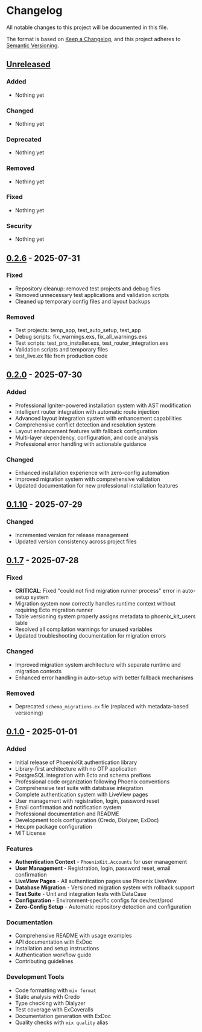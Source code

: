 # Changelog

All notable changes to this project will be documented in this file.

The format is based on [Keep a Changelog](https://keepachangelog.com/en/1.0.0/),
and this project adheres to [Semantic Versioning](https://semver.org/spec/v2.0.0.html).

## [Unreleased]

### Added
- Nothing yet

### Changed
- Nothing yet

### Deprecated
- Nothing yet

### Removed
- Nothing yet

### Fixed
- Nothing yet

### Security
- Nothing yet

## [0.2.6] - 2025-07-31

### Fixed
- Repository cleanup: removed test projects and debug files
- Removed unnecessary test applications and validation scripts
- Cleaned up temporary config files and layout backups

### Removed
- Test projects: temp_app, test_auto_setup, test_app
- Debug scripts: fix_warnings.exs, fix_all_warnings.exs
- Test scripts: test_pro_installer.exs, test_router_integration.exs
- Validation scripts and temporary files
- test_live.ex file from production code

## [0.2.0] - 2025-07-30

### Added
- Professional Igniter-powered installation system with AST modification
- Intelligent router integration with automatic route injection
- Advanced layout integration system with enhancement capabilities
- Comprehensive conflict detection and resolution system
- Layout enhancement features with fallback configuration
- Multi-layer dependency, configuration, and code analysis
- Professional error handling with actionable guidance

### Changed
- Enhanced installation experience with zero-config automation
- Improved migration system with comprehensive validation
- Updated documentation for new professional installation features

## [0.1.10] - 2025-07-29

### Changed
- Incremented version for release management
- Updated version consistency across project files

## [0.1.7] - 2025-07-28

### Fixed
- **CRITICAL**: Fixed "could not find migration runner process" error in auto-setup system
- Migration system now correctly handles runtime context without requiring Ecto migration runner
- Table versioning system properly assigns metadata to phoenix_kit_users table
- Resolved all compilation warnings for unused variables
- Updated troubleshooting documentation for migration errors

### Changed
- Improved migration system architecture with separate runtime and migration contexts
- Enhanced error handling in auto-setup with better fallback mechanisms

### Removed
- Deprecated `schema_migrations.ex` file (replaced with metadata-based versioning)

## [0.1.0] - 2025-01-01

### Added
- Initial release of PhoenixKit authentication library
- Library-first architecture with no OTP application
- PostgreSQL integration with Ecto and schema prefixes
- Professional code organization following Phoenix conventions
- Comprehensive test suite with database integration
- Complete authentication system with LiveView pages
- User management with registration, login, password reset
- Email confirmation and notification system
- Professional documentation and README
- Development tools configuration (Credo, Dialyzer, ExDoc)
- Hex.pm package configuration
- MIT License

### Features
- **Authentication Context** - `PhoenixKit.Accounts` for user management
- **User Management** - Registration, login, password reset, email confirmation
- **LiveView Pages** - All authentication pages use Phoenix LiveView
- **Database Migration** - Versioned migration system with rollback support
- **Test Suite** - Unit and integration tests with DataCase
- **Configuration** - Environment-specific configs for dev/test/prod
- **Zero-Config Setup** - Automatic repository detection and configuration

### Documentation
- Comprehensive README with usage examples
- API documentation with ExDoc
- Installation and setup instructions
- Authentication workflow guide
- Contributing guidelines

### Development Tools
- Code formatting with `mix format`
- Static analysis with Credo
- Type checking with Dialyzer
- Test coverage with ExCoveralls
- Documentation generation with ExDoc
- Quality checks with `mix quality` alias

[Unreleased]: https://github.com/BeamLabEU/phoenixkit/compare/v0.2.6...HEAD
[0.2.6]: https://github.com/BeamLabEU/phoenixkit/compare/v0.2.0...v0.2.6
[0.2.0]: https://github.com/BeamLabEU/phoenixkit/compare/v0.1.10...v0.2.0
[0.1.10]: https://github.com/BeamLabEU/phoenixkit/compare/v0.1.7...v0.1.10
[0.1.7]: https://github.com/BeamLabEU/phoenixkit/compare/v0.1.0...v0.1.7
[0.1.0]: https://github.com/BeamLabEU/phoenixkit/releases/tag/v0.1.0